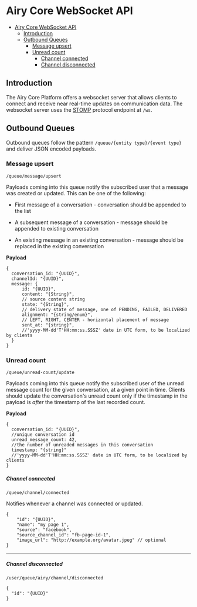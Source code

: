# Airy Core WebSocket API

- [Airy Core WebSocket API](#airy-core-websocket-api)
  - [Introduction](#introduction)
  - [Outbound Queues](#outbound-queues)
    - [Message upsert](#message-upsert)
    - [Unread count](#unread-count)
        - [Channel connected](#channel-connected)
        - [Channel disconnected](#channel-disconnected)


## Introduction

The Airy Core Platform offers a websocket server that allows clients to connect
and receive near real-time updates on communication data. The websocket server
uses the
[STOMP](https://en.wikipedia.org/wiki/Streaming_Text_Oriented_Messaging_Protocol)
protocol endpoint at `/ws`.

## Outbound Queues

Outbound queues follow the pattern `/queue/{entity type}/{event type}` and
deliver JSON encoded payloads.

### Message upsert

`/queue/message/upsert`

Payloads coming into this queue notify the subscribed user that a message was
created or updated. This can be one of the following:

- First message of a conversation - conversation should be appended to the list

- A subsequent message of a conversation - message should be appended to
  existing conversation

- An existing message in an existing conversation - message should be replaced
  in the existing conversation


**Payload**

```json5
{
  conversation_id: "{UUID}",
  channelId: "{UUID}",
  message: {
      id: "{UUID}",
      content: "{String}",
      // source content string
      state: "{String}",
      // delivery state of message, one of PENDING, FAILED, DELIVERED
      alignment: "{string/enum}",
      // LEFT, RIGHT, CENTER - horizontal placement of message
      sent_at: "{string}",
      //'yyyy-MM-dd'T'HH:mm:ss.SSSZ' date in UTC form, to be localized by clients
  }
}
```

### Unread count

`/queue/unread-count/update`

Payloads coming into this queue notify the subscribed user of the unread message
count for the given conversation, at a given point in time. Clients should
update the conversation's unread count only if the timestamp in the payload is
_after_ the timestamp of the last recorded count.


**Payload**

```json5
{
  conversation_id: "{UUID}",
  //unique conversation id
  unread_message_count: 42,
  //the number of unreaded messages in this conversation
  timestamp: "{string}"
  //'yyyy-MM-dd'T'HH:mm:ss.SSSZ' date in UTC form, to be localized by clients
}
```


##### Channel connected

`/queue/channel/connected`

Notifies whenever a channel was connected or updated.

```json5
{
    "id": "{UUID}",
    "name": "my page 1",
    "source": "facebook",
    "source_channel_id": "fb-page-id-1",
    "image_url": "http://example.org/avatar.jpeg" // optional
}
```

------

##### Channel disconnected

`/user/queue/airy/channel/disconnected`

```json5
{
  "id": "{UUID}"
}
```